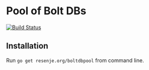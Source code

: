 # Pool of Bolt DBs

[![Build Status](https://travis-ci.org/janos/boltdbpool.svg?branch=master)](https://travis-ci.org/janos/boltdbpool)

## Installation

Run `go get resenje.org/boltdbpool` from command line.
